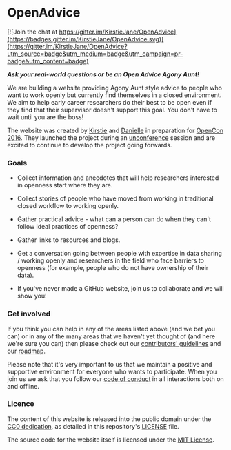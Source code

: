 # OpenAdvice

[![Join the chat at https://gitter.im/KirstieJane/OpenAdvice](https://badges.gitter.im/KirstieJane/OpenAdvice.svg)](https://gitter.im/KirstieJane/OpenAdvice?utm_source=badge&utm_medium=badge&utm_campaign=pr-badge&utm_content=badge)

***Ask your real-world questions or be an Open Advice Agony Aunt!***

We are building a website providing Agony Aunt style advice to people who want to work openly but currently find themselves in a closed environment.  We aim to help early career researchers do their best to be open even if they find that their supervisor doesn't support this goal. You don't have to wait until you are the boss!

The website was created by [Kirstie](https://github.com/KirstieJane) and [Danielle](https://github.com/daniellecrobinson) in preparation for [OpenCon 2016](http://www.opencon2016.org/). They launched the project during an [unconference](http://www.opencon2016.org/unconference) session and are excited to continue to develop the project going forwards.

### Goals

* Collect information and anecdotes that will help researchers interested in openness start where they are.

* Collect stories of people who have moved from working in traditional closed workflow to working openly.

* Gather practical advice - what can a person can do when they can't follow ideal practices of openness?

* Gather links to resources and blogs.

* Get a conversation going between people with expertise in data sharing / working openly and researchers in the field who face barriers to openness (for example, people who do not have ownership of their data).

* If you've never made a GitHub website, join us to collaborate and we will show you!

### Get involved

If you think you can help in any of the areas listed above (and we bet you can) or in any of the many areas that we haven't yet thought of (and here we're sure you can) then please check out our [contributors' guidelines](https://github.com/KirstieJane/OpenAdvice/blob/master/CONTRIBUTING.md) and our [roadmap](https://github.com/KirstieJane/OpenAdvice/issues/1).

Please note that it's very important to us that we maintain a positive and supportive environment for everyone who wants to participate. When you join us we ask that you follow our [code of conduct](https://github.com/KirstieJane/OpenAdvice/blob/master/CODE_OF_CONDUCT.md) in all interactions both on and offline.

### Licence

The content of this website is released into the public domain under the [CC0 dedication](https://creativecommons.org/publicdomain/zero/1.0/), as detailed in this repository's [LICENSE](https://github.com/ProjectOpenAdvice/ProjectOpenAdvice.github.io/blob/master/LICENSE) file.

The source code for the website itself is licensed under the [MIT License](https://opensource.org/licenses/MIT).
